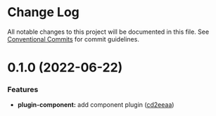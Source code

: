 # Change Log

All notable changes to this project will be documented in this file.
See [Conventional Commits](https://conventionalcommits.org) for commit guidelines.

# 0.1.0 (2022-06-22)

### Features

- **plugin-component:** add component plugin ([cd2eeaa](https://github.com/mdit-vue/mdit-vue/commit/cd2eeaac624a83f23db8c98159eeb4326e1842f4))
